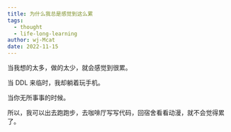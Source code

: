 ```yaml
---
title: 为什么我总是感觉到这么累
tags:
  - thought
  - life-long-learning
author: wj-Mcat
date: 2022-11-15
---
```


当我想的太多，做的太少，就会感觉到很累。

当 DDL 来临时，我却躺着玩手机。

当你无所事事的时候。

所以，我可以出去跑跑步，去咖啡厅写写代码，回宿舍看看动漫，就不会觉得累了。